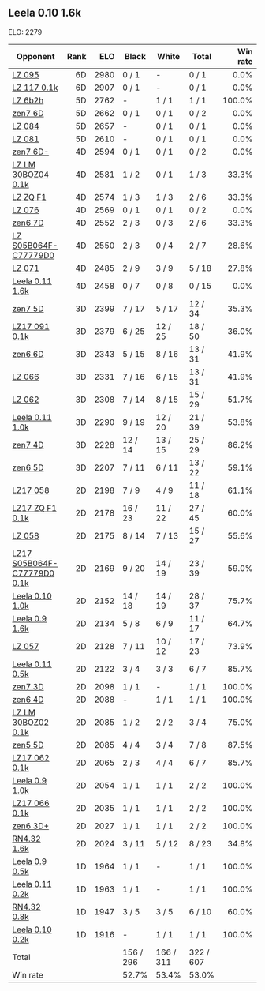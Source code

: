 ## Leela 0.10 1.6k ##

ELO: 2279

Opponent | Rank | ELO | Black | White | Total | Win rate
---------|-----:|----:|-------|-------|-------|-------:
[LZ 095](LZ%20095.md) | 6D | 2980 | 0 / 1 | - | 0 / 1 | 0.0%
[LZ 117 0.1k](LZ%20117%200.1k.md) | 6D | 2907 | 0 / 1 | - | 0 / 1 | 0.0%
[LZ 6b2h](LZ%206b2h.md) | 5D | 2762 | - | 1 / 1 | 1 / 1 | 100.0%
[zen7 6D](zen7%206D.md) | 5D | 2662 | 0 / 1 | 0 / 1 | 0 / 2 | 0.0%
[LZ 084](LZ%20084.md) | 5D | 2657 | - | 0 / 1 | 0 / 1 | 0.0%
[LZ 081](LZ%20081.md) | 5D | 2610 | - | 0 / 1 | 0 / 1 | 0.0%
[zen7 6D-](zen7%206D-.md) | 4D | 2594 | 0 / 1 | 0 / 1 | 0 / 2 | 0.0%
[LZ LM 30BOZ04 0.1k](LZ%20LM%2030BOZ04%200.1k.md) | 4D | 2581 | 1 / 2 | 0 / 1 | 1 / 3 | 33.3%
[LZ ZQ F1](LZ%20ZQ%20F1.md) | 4D | 2574 | 1 / 3 | 1 / 3 | 2 / 6 | 33.3%
[LZ 076](LZ%20076.md) | 4D | 2569 | 0 / 1 | 0 / 1 | 0 / 2 | 0.0%
[zen6 7D](zen6%207D.md) | 4D | 2552 | 2 / 3 | 0 / 3 | 2 / 6 | 33.3%
[LZ S05B064F-C77779D0](LZ%20S05B064F-C77779D0.md) | 4D | 2550 | 2 / 3 | 0 / 4 | 2 / 7 | 28.6%
[LZ 071](LZ%20071.md) | 4D | 2485 | 2 / 9 | 3 / 9 | 5 / 18 | 27.8%
[Leela 0.11 1.6k](Leela%200.11%201.6k.md) | 4D | 2458 | 0 / 7 | 0 / 8 | 0 / 15 | 0.0%
[zen7 5D](zen7%205D.md) | 3D | 2399 | 7 / 17 | 5 / 17 | 12 / 34 | 35.3%
[LZ17 091 0.1k](LZ17%20091%200.1k.md) | 3D | 2379 | 6 / 25 | 12 / 25 | 18 / 50 | 36.0%
[zen6 6D](zen6%206D.md) | 3D | 2343 | 5 / 15 | 8 / 16 | 13 / 31 | 41.9%
[LZ 066](LZ%20066.md) | 3D | 2331 | 7 / 16 | 6 / 15 | 13 / 31 | 41.9%
[LZ 062](LZ%20062.md) | 3D | 2308 | 7 / 14 | 8 / 15 | 15 / 29 | 51.7%
[Leela 0.11 1.0k](Leela%200.11%201.0k.md) | 3D | 2290 | 9 / 19 | 12 / 20 | 21 / 39 | 53.8%
[zen7 4D](zen7%204D.md) | 3D | 2228 | 12 / 14 | 13 / 15 | 25 / 29 | 86.2%
[zen6 5D](zen6%205D.md) | 3D | 2207 | 7 / 11 | 6 / 11 | 13 / 22 | 59.1%
[LZ17 058](LZ17%20058.md) | 2D | 2198 | 7 / 9 | 4 / 9 | 11 / 18 | 61.1%
[LZ17 ZQ F1 0.1k](LZ17%20ZQ%20F1%200.1k.md) | 2D | 2178 | 16 / 23 | 11 / 22 | 27 / 45 | 60.0%
[LZ 058](LZ%20058.md) | 2D | 2175 | 8 / 14 | 7 / 13 | 15 / 27 | 55.6%
[LZ17 S05B064F-C77779D0 0.1k](LZ17%20S05B064F-C77779D0%200.1k.md) | 2D | 2169 | 9 / 20 | 14 / 19 | 23 / 39 | 59.0%
[Leela 0.10 1.0k](Leela%200.10%201.0k.md) | 2D | 2152 | 14 / 18 | 14 / 19 | 28 / 37 | 75.7%
[Leela 0.9 1.6k](Leela%200.9%201.6k.md) | 2D | 2134 | 5 / 8 | 6 / 9 | 11 / 17 | 64.7%
[LZ 057](LZ%20057.md) | 2D | 2128 | 7 / 11 | 10 / 12 | 17 / 23 | 73.9%
[Leela 0.11 0.5k](Leela%200.11%200.5k.md) | 2D | 2122 | 3 / 4 | 3 / 3 | 6 / 7 | 85.7%
[zen7 3D](zen7%203D.md) | 2D | 2098 | 1 / 1 | - | 1 / 1 | 100.0%
[zen6 4D](zen6%204D.md) | 2D | 2088 | - | 1 / 1 | 1 / 1 | 100.0%
[LZ LM 30BOZ02 0.1k](LZ%20LM%2030BOZ02%200.1k.md) | 2D | 2085 | 1 / 2 | 2 / 2 | 3 / 4 | 75.0%
[zen5 5D](zen5%205D.md) | 2D | 2085 | 4 / 4 | 3 / 4 | 7 / 8 | 87.5%
[LZ17 062 0.1k](LZ17%20062%200.1k.md) | 2D | 2065 | 2 / 3 | 4 / 4 | 6 / 7 | 85.7%
[Leela 0.9 1.0k](Leela%200.9%201.0k.md) | 2D | 2054 | 1 / 1 | 1 / 1 | 2 / 2 | 100.0%
[LZ17 066 0.1k](LZ17%20066%200.1k.md) | 2D | 2035 | 1 / 1 | 1 / 1 | 2 / 2 | 100.0%
[zen6 3D+](zen6%203D+.md) | 2D | 2027 | 1 / 1 | 1 / 1 | 2 / 2 | 100.0%
[RN4.32 1.6k](RN4.32%201.6k.md) | 2D | 2024 | 3 / 11 | 5 / 12 | 8 / 23 | 34.8%
[Leela 0.9 0.5k](Leela%200.9%200.5k.md) | 1D | 1964 | 1 / 1 | - | 1 / 1 | 100.0%
[Leela 0.11 0.2k](Leela%200.11%200.2k.md) | 1D | 1963 | 1 / 1 | - | 1 / 1 | 100.0%
[RN4.32 0.8k](RN4.32%200.8k.md) | 1D | 1947 | 3 / 5 | 3 / 5 | 6 / 10 | 60.0%
[Leela 0.10 0.2k](Leela%200.10%200.2k.md) | 1D | 1916 | - | 1 / 1 | 1 / 1 | 100.0%
Total | | | 156 / 296 | 166 / 311 | 322 / 607 | 
Win rate| | | 52.7% | 53.4% | 53.0% | 
